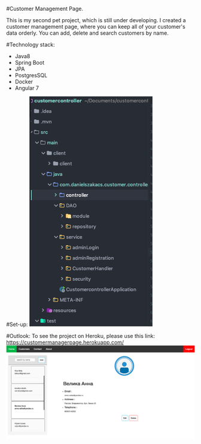 
#Customer Management Page. 

This is my second pet project, which is still under developing. 
I created a customer management page, where you can keep all of your customer's data orderly. 
You can add, delete and search customers by name.

#Technology stack: 
- Java8
- Spring Boot
- JPA
- PostgresSQL
- Docker
- Angular 7

#Set-up: 
![alt text](forreadme/pic.png)

#Outlook:
To see the project on Heroku, please use this link: https://customermanagerpage.herokuapp.com/
![alt text](forreadme/heroku.png)
